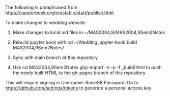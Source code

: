 The following is paraphrased from
https://jupyterbook.org/en/stable/start/publish.html

To make changes to wedding website:

1. Make changes to local md files in ~/MAS2004,9/MAS2004,9Sem2Notes

2. Rebuild jupyter book with 
cd ~/Wedding
jupyter-book build MAS2004,9Sem2Notes/

3. Sync with main branch of this repository

4. Use 
cd MAS2004,9Sem2Notes
ghp-import -n -p -f _build/html
to push the newly built HTML to the gh-pages branch of this repository.

This will require signing in
Username: RosieSB
Password: Go to https://github.com/settings/tokens to generate a personal access key
